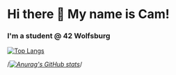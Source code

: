 # Hi there 👋 My name is Cam! 

<!--
**cabartell/cabartell** is a ✨ _special_ ✨ repository because its `README.md` (this file) appears on your GitHub profile.

Here are some ideas to get you started:

- 🔭 I’m currently working on ...
- 🌱 I’m currently learning ...
- 👯 I’m looking to collaborate on ...
- 🤔 I’m looking for help with ...
- 💬 Ask me about ...
- 📫 How to reach me: ...
- 😄 Pronouns: ...
- ⚡ Fun fact: ...
-->

### I'm a student @ 42 Wolfsburg

[![Top Langs](https://github-readme-stats.vercel.app/api/top-langs/?username=cabartell)](https://github.com/anuraghazra/github-readme-stats)

/*[![Anurag's GitHub stats](https://github-readme-stats.vercel.app/api?username=cabartell)](https://github.com/anuraghazra/github-readme-stats)*/

